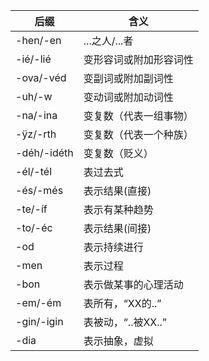 
| 后缀          | 含义            |
|-------------|---------------|
| -hen/-en    | ...之人/...者    |
| -ié/-lié    | 变形容词或附加形容词性   |
| -ova/-véd   | 变副词或附加副词性     |
| -uh/-w      | 变动词或附加动词性     |
| -na/-ina    | 变复数（代表一组事物）   |
| -ÿz/-rth    | 变复数（代表一个种族）   |
| -déh/-idéth | 变复数（贬义）       |
| -él/-tél    | 表过去式          |
| -és/-més    | 表示结果(直接)      |
| -te/-íf     | 表示有某种趋势       |
| -to/-éc     | 表示结果(间接)      |
| -od         | 表示持续进行        |
| -men        | 表示过程          |
| -bon        | 表示做某事的心理活动    |
| -em/-ém     | 表所有，“XX的..”   |
| -gin/-igin  | 表被动，“..被XX..” |
| -dia        | 表示抽象，虚拟       |